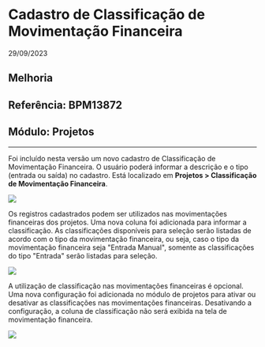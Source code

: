 # Cadastro de Classificação de Movimentação Financeira
29/09/2023
## Melhoria
## Referência: BPM13872
## Módulo: Projetos
***

Foi incluído nesta versão um novo cadastro de Classificação de Movimentação Financeira. O usuário poderá informar a descrição e o tipo (entrada ou saída) no cadastro. Está localizado em **Projetos > Classificação de Movimentação Financeira**.

![]([PATH_IMG]/BPM13872_cadastro_classificacoes.png)

Os registros cadastrados podem ser utilizados nas movimentações financeiras dos projetos. Uma nova coluna foi adicionada para informar a classificação. As classificações disponíveis para seleção serão listadas de acordo com o tipo da movimentação financeira, ou seja, caso o tipo da movimentação financeira seja "Entrada Manual", somente as classificações do tipo "Entrada" serão listadas para seleção.

![]([PATH_IMG]/BPM13872_coluna_classificacao.png)

A utilização de classificação nas movimentações financeiras é opcional. Uma nova configuração foi adicionada no módulo de projetos para ativar ou desativar as classificações nas movimentações financeiras. Desativando a configuração, a coluna de classificação não será exibida na tela de movimentação financeira.

![]([PATH_IMG]/BPM13872_config_classificacao.jpeg)